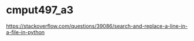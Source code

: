 # cmput497_a3

https://stackoverflow.com/questions/39086/search-and-replace-a-line-in-a-file-in-python